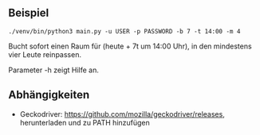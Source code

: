 ## Beispiel
```shell
./venv/bin/python3 main.py -u USER -p PASSWORD -b 7 -t 14:00 -m 4
```
Bucht sofort einen Raum für (heute + 7t um 14:00 Uhr), in den mindestens vier Leute reinpassen.

Parameter -h zeigt Hilfe an.

## Abhängigkeiten
- Geckodriver: https://github.com/mozilla/geckodriver/releases, herunterladen und zu PATH hinzufügen